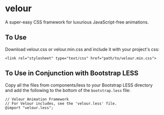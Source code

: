 # velour
A super-easy CSS framework for luxurious JavaScript-free animations.

## To Use

Download velour.css or velour.min.css and include it with your project's css:

`<link rel="stylesheet" type="text/css" href="path/to/velour.min.css">`

## To Use in Conjunction with Bootstrap LESS

Copy all the files from components/less to your Bootstrap LESS directory and add the following to the bottom of the `bootstrap.less` file:

```less
// Velour Animation Framework
// For Velour includes, see the 'velour.less' file.
@import "velour.less";
```